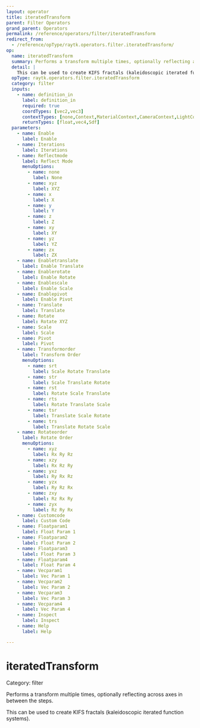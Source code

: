 ```yaml
---
layout: operator
title: iteratedTransform
parent: Filter Operators
grand_parent: Operators
permalink: /reference/operators/filter/iteratedTransform
redirect_from:
  - /reference/opType/raytk.operators.filter.iteratedTransform/
op:
  name: iteratedTransform
  summary: Performs a transform multiple times, optionally reflecting across axes in between the steps.
  detail: |
    This can be used to create KIFS fractals (kaleidoscopic iterated function systems).
  opType: raytk.operators.filter.iteratedTransform
  category: filter
  inputs:
    - name: definition_in
      label: definition_in
      required: true
      coordTypes: [vec2,vec3]
      contextTypes: [none,Context,MaterialContext,CameraContext,LightContext,RayContext]
      returnTypes: [float,vec4,Sdf]
  parameters:
    - name: Enable
      label: Enable
    - name: Iterations
      label: Iterations
    - name: Reflectmode
      label: Reflect Mode
      menuOptions:
        - name: none
          label: None
        - name: xyz
          label: XYZ
        - name: x
          label: X
        - name: y
          label: Y
        - name: z
          label: Z
        - name: xy
          label: XY
        - name: yz
          label: YZ
        - name: zx
          label: ZX
    - name: Enabletranslate
      label: Enable Translate
    - name: Enablerotate
      label: Enable Rotate
    - name: Enablescale
      label: Enable Scale
    - name: Enablepivot
      label: Enable Pivot
    - name: Translate
      label: Translate
    - name: Rotate
      label: Rotate XYZ
    - name: Scale
      label: Scale
    - name: Pivot
      label: Pivot
    - name: Transformorder
      label: Transform Order
      menuOptions:
        - name: srt
          label: Scale Rotate Translate
        - name: str
          label: Scale Translate Rotate
        - name: rst
          label: Rotate Scale Translate
        - name: rts
          label: Rotate Translate Scale
        - name: tsr
          label: Translate Scale Rotate
        - name: trs
          label: Translate Rotate Scale
    - name: Rotateorder
      label: Rotate Order
      menuOptions:
        - name: xyz
          label: Rx Ry Rz
        - name: xzy
          label: Rx Rz Ry
        - name: yxz
          label: Ry Rx Rz
        - name: yzx
          label: Ry Rz Rx
        - name: zxy
          label: Rz Rx Ry
        - name: zyx
          label: Rz Ry Rx
    - name: Customcode
      label: Custom Code
    - name: Floatparam1
      label: Float Param 1
    - name: Floatparam2
      label: Float Param 2
    - name: Floatparam3
      label: Float Param 3
    - name: Floatparam4
      label: Float Param 4
    - name: Vecparam1
      label: Vec Param 1
    - name: Vecparam2
      label: Vec Param 2
    - name: Vecparam3
      label: Vec Param 3
    - name: Vecparam4
      label: Vec Param 4
    - name: Inspect
      label: Inspect
    - name: Help
      label: Help

---
```


# iteratedTransform

Category: filter



Performs a transform multiple times, optionally reflecting across axes in between the steps.

This can be used to create KIFS fractals (kaleidoscopic iterated function systems).